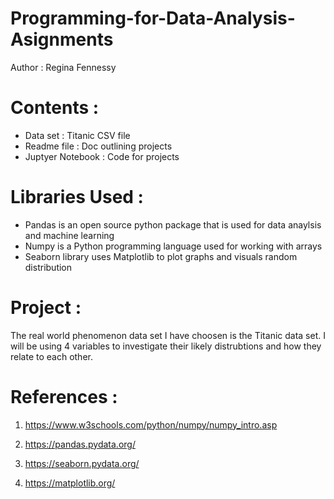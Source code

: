 # Programming-for-Data-Analysis-Asignments
  
 Author : Regina Fennessy
 

# Contents :

- Data set : Titanic CSV file
- Readme file : Doc outlining projects
- Juptyer Notebook : Code for projects

 
 # Libraries Used :
 - Pandas is an open source python package that is used for data anaylsis and machine learning
 - Numpy is a Python programming language used for working with arrays
 - Seaborn library uses Matplotlib to plot graphs and visuals random distribution 



 # Project :
 The real world phenomenon data set I have choosen is the Titanic data set. 
 I will be using 4 variables to investigate their likely distrubtions and how they relate to each other.



















 # References : 
1. https://www.w3schools.com/python/numpy/numpy_intro.asp

2. https://pandas.pydata.org/

3. https://seaborn.pydata.org/

4. https://matplotlib.org/
 


 
